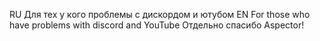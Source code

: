  RU Для тех у кого проблемы с дискордом и ютубом
 EN For those who have problems with discord and YouTube
Отдельно спасибо Aspector!
